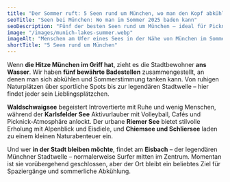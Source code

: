 ```yaml
---
title: "Der Sommer ruft: 5 Seen rund um München, wo man den Kopf abkühlen und die Stimmung aufheizen kann"
seoTitle: "Seen bei München: Wo man im Sommer 2025 baden kann"
seoDescription: "Fünf der besten Seen rund um München – ideal für Picknicks, Ruhe, Sport oder sogar Surfen. Getestete Orte mit Atmosphäre und Tipps."
image: "/images/munich-lakes-summer.webp"
imageAlt: "Menschen am Ufer eines Sees in der Nähe von München im Sommer"
shortTitle: "5 Seen rund um München"
---
```


Wenn **die Hitze München im Griff hat**, zieht es die Stadtbewohner **ans Wasser**. Wir haben **fünf bewährte Badestellen** zusammengestellt, an denen man sich abkühlen und Sommerstimmung tanken kann. Von ruhigen Naturplätzen über sportliche Spots bis zur legendären Stadtwelle – hier findet jeder sein Lieblingsplätzchen.

**Waldschwaigsee** begeistert Introvertierte mit Ruhe und wenig Menschen, während der **Karlsfelder See** Aktivurlauber mit Volleyball, Cafés und Picknick-Atmosphäre anlockt. Der urbane **Riemer See** bietet stilvolle Erholung mit Alpenblick und Eisdiele, und **Chiemsee und Schliersee** laden zu einem kleinen Naturabenteuer ein.

Und wer **in der Stadt bleiben möchte**, findet am **Eisbach** – der legendären Münchner Stadtwelle – normalerweise Surfer mitten im Zentrum. Momentan ist sie vorübergehend geschlossen, aber der Ort bleibt ein beliebtes Ziel für Spaziergänge und sommerliche Abkühlung.
